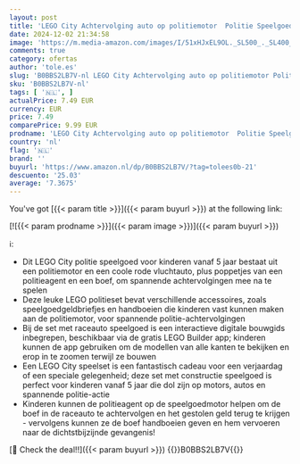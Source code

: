 ```yaml
---
layout: post
title: 'LEGO City Achtervolging auto op politiemotor  Politie Speelgoed Bouwpakket voor Kinderen met Raceauto  Motor en 2 Poppetjes  Verjaardagscadeau voor Jongens en Meisjes vanaf 5 jaar 60392'
date: 2024-12-02 21:34:58
image: 'https://m.media-amazon.com/images/I/51xHJxEL9OL._SL500_._SL400_.jpg'
comments: true
category: ofertas
author: 'tole.es'
slug: 'B0BBS2LB7V-nl LEGO City Achtervolging auto op politiemotor Politie...'
sku: 'B0BBS2LB7V-nl'
tags: [ '🇳🇱', ]
actualPrice: 7.49 EUR
currency: EUR
price: 7.49
comparePrice: 9.99 EUR
prodname: 'LEGO City Achtervolging auto op politiemotor  Politie Speelgoed Bouwpakket voor Kinderen met Raceauto  Motor en 2 Poppetjes  Verjaardagscadeau voor Jongens en Meisjes vanaf 5 jaar 60392'
country: 'nl'
flag: '🇳🇱'
brand: ''
buyurl: 'https://www.amazon.nl/dp/B0BBS2LB7V/?tag=tolees0b-21'
descuento: '25.03'
average: '7.3675'
---
```


You've got [{{< param title >}}]({{< param buyurl >}}) at the following link:

[![{{< param prodname >}}]({{< param image >}})]({{< param buyurl >}})

ℹ️:

- Dit LEGO City politie speelgoed voor kinderen vanaf 5 jaar bestaat uit een politiemotor en een coole rode vluchtauto, plus poppetjes van een politieagent en een boef, om spannende achtervolgingen mee na te spelen
- Deze leuke LEGO politieset bevat verschillende accessoires, zoals speelgoedgeldbriefjes en handboeien die kinderen vast kunnen maken aan de politiemotor, voor spannende politie-achtervolgingen
- Bij de set met raceauto speelgoed is een interactieve digitale bouwgids inbegrepen, beschikbaar via de gratis LEGO Builder app; kinderen kunnen de app gebruiken om de modellen van alle kanten te bekijken en erop in te zoomen terwijl ze bouwen
- Een LEGO City speelset is een fantastisch cadeau voor een verjaardag of een speciale gelegenheid; deze set met constructie speelgoed is perfect voor kinderen vanaf 5 jaar die dol zijn op motors, autos en spannende politie-actie
- Kinderen kunnen de politieagent op de speelgoedmotor helpen om de boef in de raceauto te achtervolgen en het gestolen geld terug te krijgen - vervolgens kunnen ze de boef handboeien geven en hem vervoeren naar de dichtstbijzijnde gevangenis!

[🛒 Check the deal!!]({{< param buyurl >}})
{{<world>}}B0BBS2LB7V{{</world>}}
